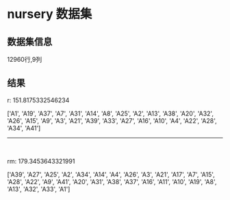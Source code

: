 # nursery 数据集

## 数据集信息

12960行,9列


## 结果

r: 151.8175332546234

['A1', 'A19', 'A37', 'A7', 'A31', 'A14', 'A8', 'A25', 'A2', 'A13', 'A38', 'A20', 'A32', 'A26', 'A15', 'A9', 'A3', 'A21', 'A39', 'A33', 'A27', 'A16', 'A10', 'A4', 'A22', 'A28', 'A34', 'A41']

----

<br>

rm: 179.3453643321991

['A39', 'A27', 'A25', 'A2', 'A34', 'A14', 'A4', 'A26', 'A3', 'A21', 'A17', 'A7', 'A15', 'A28', 'A22', 'A9', 'A41', 'A20', 'A31', 'A38', 'A37', 'A16', 'A11', 'A10', 'A19', 'A8', 'A13', 'A32', 'A33', 'A1']
